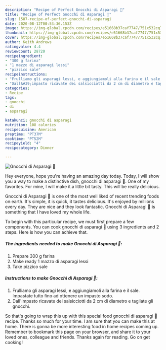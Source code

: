 ```yaml
---
description: "Recipe of Perfect Gnocchi di Asparagi 🍴"
title: "Recipe of Perfect Gnocchi di Asparagi 🍴"
slug: 1587-recipe-of-perfect-gnocchi-di-asparagi
date: 2020-08-12T00:53:36.153Z
image: https://img-global.cpcdn.com/recipes/e51668b37caf7747/751x532cq70/gnocchi-di-asparagi-🍴-recipe-main-photo.jpg
thumbnail: https://img-global.cpcdn.com/recipes/e51668b37caf7747/751x532cq70/gnocchi-di-asparagi-🍴-recipe-main-photo.jpg
cover: https://img-global.cpcdn.com/recipes/e51668b37caf7747/751x532cq70/gnocchi-di-asparagi-🍴-recipe-main-photo.jpg
author: Keith Andrews
ratingvalue: 4.4
reviewcount: 28720
recipeingredient:
- "300 g farina"
- "1 mazzo di asparagi lessi"
- "pizzico sale"
recipeinstructions:
- "Frulliamo gli asparagi lessi, e aggiungiamoli alla farina e il sale. Impastate tutto fino ad ottenere un impasto sodo."
- "Dall&#39;impasto ricavate dei salsicciotti da 2 cm di diametro e tagliate gli gnocchi."
categories:
- Recipe
tags:
- gnocchi
- di
- asparagi

katakunci: gnocchi di asparagi 
nutrition: 108 calories
recipecuisine: American
preptime: "PT37M"
cooktime: "PT52M"
recipeyield: "4"
recipecategory: Dinner

---
```



![Gnocchi di Asparagi 🍴](https://img-global.cpcdn.com/recipes/e51668b37caf7747/751x532cq70/gnocchi-di-asparagi-🍴-recipe-main-photo.jpg)

Hey everyone, hope you're having an amazing day today. Today, I will show you a way to make a distinctive dish, gnocchi di asparagi 🍴. One of my favorites. For mine, I will make it a little bit tasty. This will be really delicious.



Gnocchi di Asparagi 🍴 is one of the most well liked of recent trending foods on earth. It's simple, it is quick, it tastes delicious. It's enjoyed by millions every day. They are nice and they look fantastic. Gnocchi di Asparagi 🍴 is something that I have loved my whole life.


To begin with this particular recipe, we must first prepare a few components. You can cook gnocchi di asparagi 🍴 using 3 ingredients and 2 steps. Here is how you can achieve that.

<!--inarticleads1-->

##### The ingredients needed to make Gnocchi di Asparagi 🍴:

1. Prepare 300 g farina
1. Make ready 1 mazzo di asparagi lessi
1. Take pizzico sale




<!--inarticleads2-->

##### Instructions to make Gnocchi di Asparagi 🍴:

1. Frulliamo gli asparagi lessi, e aggiungiamoli alla farina e il sale. Impastate tutto fino ad ottenere un impasto sodo.
1. Dall&#39;impasto ricavate dei salsicciotti da 2 cm di diametro e tagliate gli gnocchi.




So that's going to wrap this up with this special food gnocchi di asparagi 🍴 recipe. Thanks so much for your time. I am sure that you can make this at home. There is gonna be more interesting food in home recipes coming up. Remember to bookmark this page on your browser, and share it to your loved ones, colleague and friends. Thanks again for reading. Go on get cooking!
